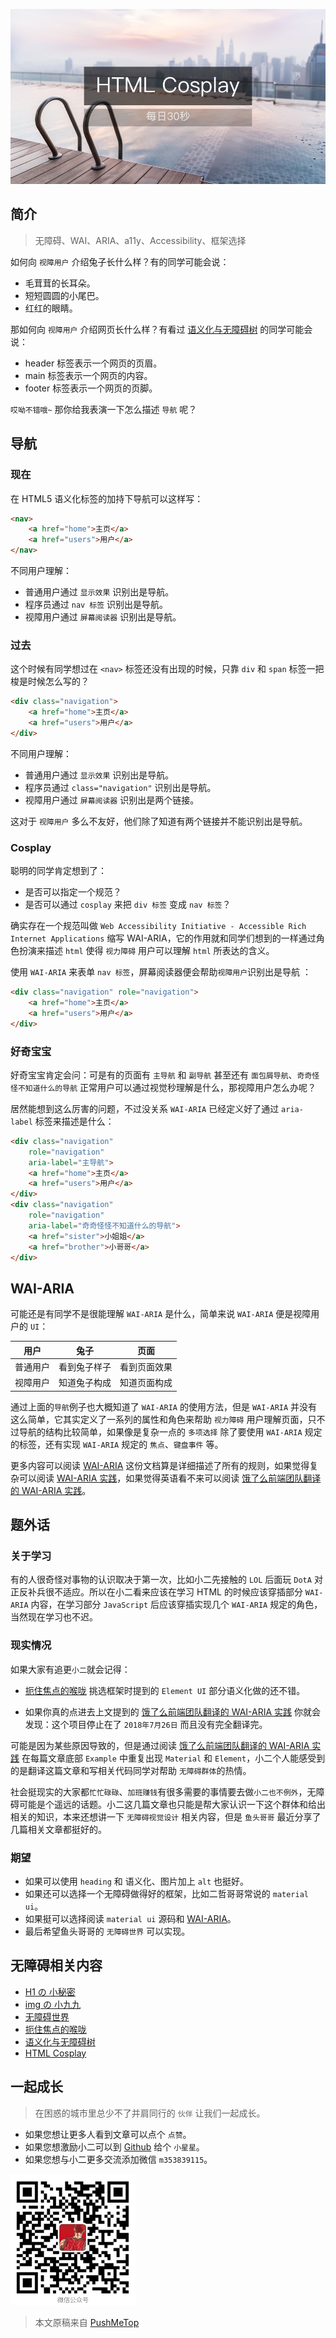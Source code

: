 <!-- # HTML Cosplay -->

![封面](https://raw.githubusercontent.com/pushmetop/resource/master/30-seconds-for-everyday/a11y-aria/poster.png)

## 简介

> 无障碍、WAI、ARIA、a11y、Accessibility、框架选择

如何向 `视障用户` 介绍兔子长什么样？有的同学可能会说：

* 毛茸茸的长耳朵。
* 短短圆圆的小尾巴。
* 红红的眼睛。

那如何向 `视障用户` 介绍网页长什么样？有看过 [语义化与无障碍树](https://github.com/pushmetop/30-seconds-for-everyday/blob/master/posts/a11y-tree.md) 的同学可能会说：

* header 标签表示一个网页的页眉。
* main 标签表示一个网页的内容。
* footer 标签表示一个网页的页脚。

`哎呦不错哦~` 那你给我表演一下怎么描述 `导航` 呢？

## 导航

### 现在

在 HTML5 语义化标签的加持下导航可以这样写：

```html
<nav>
    <a href="home">主页</a>
    <a href="users">用户</a>
</nav>
```

不同用户理解：

* 普通用户通过 `显示效果` 识别出是导航。
* 程序员通过 `nav 标签` 识别出是导航。
* 视障用户通过 `屏幕阅读器` 识别出是导航。

### 过去

这个时候有同学想过在 `<nav>` 标签还没有出现的时候，只靠 `div` 和 `span` 标签一把梭是时候怎么写的？

```html
<div class="navigation">
    <a href="home">主页</a>
    <a href="users">用户</a>
</div>
```

不同用户理解：

* 普通用户通过 `显示效果` 识别出是导航。
* 程序员通过 `class="navigation"` 识别出是导航。
* 视障用户通过 `屏幕阅读器` 识别出是两个链接。

这对于 `视障用户` 多么不友好，他们除了知道有两个链接并不能识别出是导航。

### Cosplay

聪明的同学肯定想到了：
 
* 是否可以指定一个规范？
* 是否可以通过 `cosplay` 来把 `div 标签` 变成 `nav 标签`？

确实存在一个规范叫做 `Web Accessibility Initiative - Accessible Rich Internet Applications` 缩写 WAI-ARIA，它的作用就和同学们想到的一样通过角色扮演来描述 `html` 使得 `视力障碍` 用户可以理解 `html` 所表达的含义。

使用 `WAI-ARIA` 来表单 `nav 标签`，屏幕阅读器便会帮助`视障用户`识别出是导航 ：

```html
<div class="navigation" role="navigation">
    <a href="home">主页</a>
    <a href="users">用户</a>
</div>
```

### 好奇宝宝

好奇宝宝肯定会问：可是有的页面有 `主导航` 和 `副导航` 甚至还有 `面包屑导航`、`奇奇怪怪不知道什么的导航` 正常用户可以通过视觉秒理解是什么，那视障用户怎么办呢？

居然能想到这么厉害的问题，不过没关系 `WAI-ARIA` 已经定义好了通过 `aria-label` 标签来描述是什么：

```html
<div class="navigation"
    role="navigation"
    aria-label="主导航">
    <a href="home">主页</a>
    <a href="users">用户</a>
</div>
<div class="navigation"
    role="navigation"
    aria-label="奇奇怪怪不知道什么的导航">
    <a href="sister">小姐姐</a>
    <a href="brother">小哥哥</a>
</div>
```


## WAI-ARIA

可能还是有同学不是很能理解 `WAI-ARIA` 是什么，简单来说 `WAI-ARIA` 便是视障用户的 `UI`：

| 用户 | 兔子 | 页面 |
| --- | --- | --- |
| 普通用户 | 看到兔子样子 | 看到页面效果 |
| 视障用户 | 知道兔子构成 | 知道页面构成 |


通过上面的`导航`例子也大概知道了 `WAI-ARIA` 的使用方法，但是 `WAI-ARIA` 并没有这么简单，它其实定义了一系列的属性和角色来帮助 `视力障碍` 用户理解页面，只不过导航的结构比较简单，如果像是复杂一点的 `多项选择` 除了要使用 `WAI-ARIA` 规定的标签，还有实现 `WAI-ARIA` 规定的 `焦点`、`键盘事件` 等。

更多内容可以阅读 [WAI-ARIA](https://www.w3.org/TR/wai-aria-1.1/) 这份文档算是详细描述了所有的规则，如果觉得复杂可以阅读 [WAI-ARIA 实践](https://www.w3.org/TR/wai-aria-practices/)，如果觉得英语看不来可以阅读 [饿了么前端团队翻译的 WAI-ARIA 实践](https://elemefe.github.io/WAI-ARIA-Practices/#/)。

## 题外话

### 关于学习

有的人很奇怪对事物的认识取决于第一次，比如小二先接触的 `LOL` 后面玩 `DotA` 对正反补兵很不适应。所以在小二看来应该在学习 HTML 的时候应该穿插部分 `WAI-ARIA` 内容，在学习部分 `JavaScript` 后应该穿插实现几个 `WAI-ARIA` 规定的角色，当然现在学习也不迟。

### 现实情况

如果大家有追更`小二`就会记得：

* [扼住焦点的喉咙](https://juejin.im/post/5cb03013e51d456e7349dbde#heading-18) 挑选框架时提到的 `Element UI` 部分语义化做的还不错。

* 如果你真的点进去上文提到的 [饿了么前端团队翻译的 WAI-ARIA 实践](https://elemefe.github.io/WAI-ARIA-Practices/#/) 你就会发现：这个项目停止在了 `2018年7月26日` 而且没有完全翻译完。

可能是因为某些原因导致的，但是通过阅读 [饿了么前端团队翻译的 WAI-ARIA 实践](https://elemefe.github.io/WAI-ARIA-Practices/#/) 在每篇文章底部 `Example` 中重复出现 `Material` 和 `Element`，小二个人能感受到的是翻译这篇文章和写相关代码同学对帮助 `无障碍群体`的热情。

社会挺现实的大家都`忙忙碌碌`、`加班赚钱`有很多需要的事情要去做`小二也不例外`，无障碍可能是个遥远的话题。小二这几篇文章也只能是帮大家认识一下这个群体和给出相关的知识，本来还想讲一下 `无障碍视觉设计` 相关内容，但是 `鱼头哥哥` 最近分享了几篇相关文章都挺好的。

### 期望

* 如果可以使用 `heading` 和 语义化、图片加上 `alt` 也挺好。
* 如果还可以选择一个无障碍做得好的框架，比如二哲哥哥常说的 `material ui`。
* 如果挺可以选择阅读 `material ui` 源码和 [WAI-ARIA](https://www.w3.org/TR/wai-aria-1.1/)。
* 最后希望鱼头哥哥的 `无障碍世界` 可以实现。

## 无障碍相关内容

* [H1 の 小秘密](https://github.com/pushmetop/30-seconds-for-everyday/blob/master/posts/heading.md)
* [img の 小九九](https://github.com/pushmetop/30-seconds-for-everyday/blob/master/posts/img-tag.md)
* [无障碍世界](https://github.com/pushmetop/30-seconds-for-everyday/blob/master/posts/a11y-101.md)
* [扼住焦点的喉咙](https://github.com/pushmetop/30-seconds-for-everyday/blob/master/posts/a11y-foucs.md)
* [语义化与无障碍树](https://github.com/pushmetop/30-seconds-for-everyday/blob/master/posts/a11y-tree.md)
* [HTML Cosplay](https://github.com/pushmetop/30-seconds-for-everyday/blob/master/posts/a11y-aria.md)

## 一起成长

> 在困惑的城市里总少不了并肩同行的 `伙伴` 让我们一起成长。

* 如果您想让更多人看到文章可以点个 `点赞`。
* 如果您想激励小二可以到 [Github](https://github.com/pushmetop/30-seconds-for-everyday) 给个 `小星星`。
* 如果您想与小二更多交流添加微信 `m353839115`。

![微信公众号](https://raw.githubusercontent.com/pushmetop/resource/master/donate/pushmetop.png)

> 本文原稿来自 [PushMeTop](https://github.com/pushmetop)
